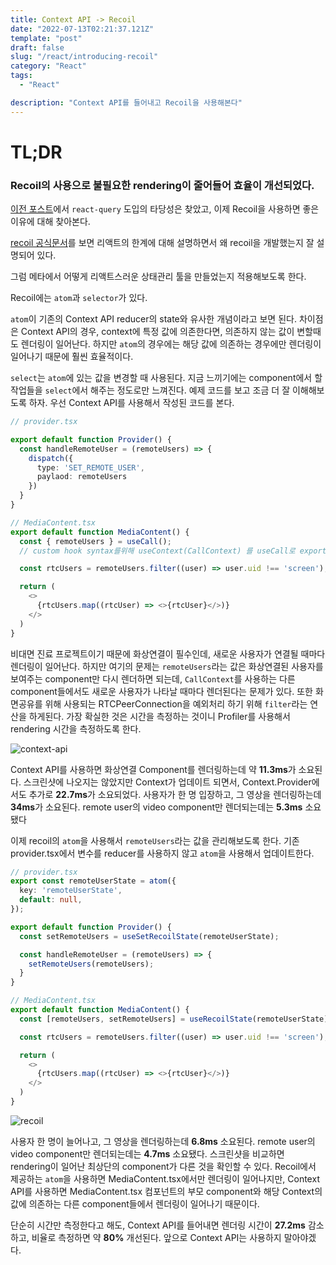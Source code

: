 ```yaml
---
title: Context API -> Recoil
date: "2022-07-13T02:21:37.121Z"
template: "post"
draft: false
slug: "/react/introducing-recoil"
category: "React"
tags:
  - "React"

description: "Context API를 들어내고 Recoil을 사용해본다"
---
```


# TL;DR

### Recoil의 사용으로 불필요한 rendering이 줄어들어 효율이 개선되었다.

[이전 포스트](https://jasonkang14.github.io/react/introducing-react-query)에서 `react-query` 도입의 타당성은 찾았고, 이제 Recoil을 사용하면 좋은 이유에 대해 찾아본다. 

[recoil 공식문서](https://recoiljs.org/ko/docs/introduction/motivation/)를 보면 리액트의 한계에 대해 설명하면서 왜 recoil을 개발했는지 잘 설명되어 있다. 

그럼 메타에서 어떻게 리액트스러운 상태관리 툴을 만들었는지 적용해보도록 한다. 

Recoil에는 `atom`과 `selector`가 있다. 

`atom`이 기존의 Context API reducer의 state와 유사한 개념이라고 보면 된다. 차이점은 Context API의 경우, context에 특정 값에 의존한다면, 의존하지 않는 값이 변할때도 렌더링이 일어난다. 하지만 `atom`의 경우에는 해당 값에 의존하는 경우에만 렌더링이 일어나기 때문에 훨씬 효율적이다. 

`select`는 `atom`에 있는 값을 변경할 때 사용된다. 지금 느끼기에는 component에서 할 작업들을 `select`에서 해주는 정도로만 느껴진다. 예제 코드를 보고 조금 더 잘 이해해보도록 하자. 우선 Context API를 사용해서 작성된 코드를 본다. 

```typescript
// provider.tsx

export default function Provider() {
  const handleRemoteUser = (remoteUsers) => {
    dispatch({
      type: 'SET_REMOTE_USER',
      paylaod: remoteUsers
    })
  }
}

// MediaContent.tsx
export default function MediaContent() {
  const { remoteUsers } = useCall();
  // custom hook syntax를위해 useContext(CallContext) 를 useCall로 export()한다.

  const rtcUsers = remoteUsers.filter((user) => user.uid !== 'screen');

  return (
    <>
      {rtcUsers.map((rtcUser) => <>{rtcUser}</>)}
    </>
  )
}
```

비대면 진료 프로젝트이기 때문에 화상연결이 필수인데, 새로운 사용자가 연결될 때마다 렌더링이 일어난다. 하지만 여기의 문제는 `remoteUsers`라는 값은 화상연결된 사용자를 보여주는 component만 다시 렌더하면 되는데, `CallContext`를 사용하는 다른 component들에서도 새로운 사용자가 나타날 때마다 렌더된다는 문제가 있다. 또한 화면공유를 위해 사용되는 RTCPeerConnection을 예외처리 하기 위해 `filter`라는 연산을 하게된다. 가장 확실한 것은 시간을 측정하는 것이니 Profiler를 사용해서 rendering 시간을 측정하도록 한다.

![context-api](https://i.imgur.com/8oPGB2L.png)

Context API를 사용하면 화상연결 Component를 렌더링하는데 약 **11.3ms**가 소요된다. 스크린샷에 나오지는 않았지만 Context가 업데이트 되면서, Context.Provider에서도 추가로 **22.7ms**가 소요되었다. 사용자가 한 명 입장하고, 그 영상을 렌더링하는데 **34ms**가 소요된다. remote user의 video component만 렌더되는데는 **5.3ms** 소요됐다

이제 recoil의 `atom`을 사용해서 `remoteUsers`라는 값을 관리해보도록 한다. 기존 provider.tsx에서 변수를 reducer를 사용하지 않고 `atom`을 사용해서 업데이트한다.

```typescript
// provider.tsx
export const remoteUserState = atom({
  key: 'remoteUserState',
  default: null,
});

export default function Provider() {
  const setRemoteUsers = useSetRecoilState(remoteUserState);

  const handleRemoteUser = (remoteUsers) => {
    setRemoteUsers(remoteUsers);
  }
}

// MediaContent.tsx
export default function MediaContent() {
  const [remoteUsers, setRemoteUsers] = useRecoilState(remoteUserState);

  const rtcUsers = remoteUsers.filter((user) => user.uid !== 'screen');

  return (
    <>
      {rtcUsers.map((rtcUser) => <>{rtcUser}</>)}
    </>
  )
}
```

![recoil](https://i.imgur.com/FXPKInC.png)

사용자 한 명이 늘어나고, 그 영상을 렌더링하는데 **6.8ms** 소요된다. remote user의 video component만 렌더되는데는 **4.7ms** 소요됐다. 스크린샷을 비교하면 rendering이 일어난 최상단의 component가 다른 것을 확인할 수 있다. Recoil에서 제공하는 `atom`을 사용하면 MediaContent.tsx에서만 렌더링이 일어나지만, Context API를 사용하면 MediaContent.tsx 컴포넌트의 부모 component와 해당 Context의 값에 의존하는 다른 component들에서 렌더링이 일어나기 때문이다. 

단순히 시간만 측정한다고 해도, Context API를 들어내면 렌더링 시간이 **27.2ms** 감소하고, 비율로 측정하면 약 **80%** 개선된다. 앞으로 Context API는 사용하지 말아야겠다. 